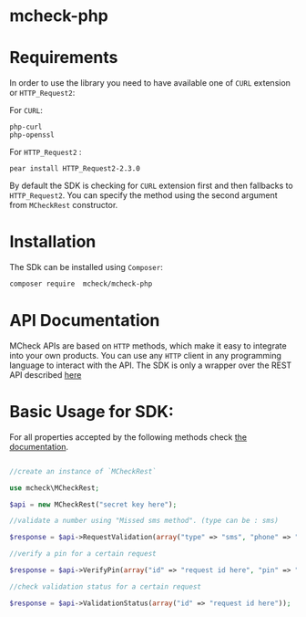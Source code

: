  mcheck-php
=================

# Requirements

In order to use the library you need to have available one of `CURL` extension or `HTTP_Request2`:


For `CURL`:

```
php-curl
php-openssl
```

For `HTTP_Request2` :

```
pear install HTTP_Request2-2.3.0
```

By default the SDK is checking for `CURL` extension first and then fallbacks to `HTTP_Request2`.
You can specify the method using the second argument from `MCheckRest` constructor.

# Installation

The SDk can be installed using `Composer`:

```sh
composer require  mcheck/mcheck-php
```

# API Documentation

MCheck APIs are based on `HTTP` methods, which make it easy to integrate into your own products.
You can use any `HTTP` client in any programming language to interact with the API.
The SDK is only a wrapper over the REST API described [here][1]

# Basic Usage for SDK:

For all properties accepted by the following methods check [the documentation][1].

```php

//create an instance of `MCheckRest`

use mcheck\MCheckRest;

$api = new MCheckRest("secret key here");

//validate a number using "Missed sms method". (type can be : sms)

$response = $api->RequestValidation(array("type" => "sms", "phone" => "+number_here"));

//verify a pin for a certain request

$response = $api->VerifyPin(array("id" => "request id here", "pin" => "5659"));

//check validation status for a certain request

$response = $api->ValidationStatus(array("id" => "request id here"));


```

[1]:http://isms.center/
